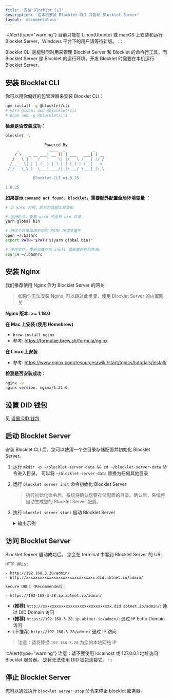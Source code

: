 ```yaml
---
title: '安装 Blocklet CLI'
description: '在本机安装 Blocklet CLI 并启动 Blocklet Server'
layout: 'documentation'
---
```


:::Alert{type="warning"}
目前只能在 Linux(Ubuntu) 或 macOS 上安装和运行 Blocklet Server，Windows 平台下的用户请等待新版。
:::

Blocklet CLI 是能够同时用来管理 Blocklet Server 和 Blocklet 的命令行工具，而 Blocklet Server 是 Blocklet 的运行环境，开发 Blocklet 时需要在本机运行 Blocklet Server。

## 安装 Blocklet CLI

你可以用你偏好的包管理器来安装 Blocklet CLI：

```bash
npm install -g @blocklet/cli
# yarn global add @blocklet/cli
# pnpm add -g @blocklet/cli
```

**检测是否安装成功：**

```bash
blocklet -V

                 Powered By
     _             ____  _            _
    / \   _ __ ___| __ )| | ___   ___| | __
   / _ \ | '__/ __|  _ \| |/ _ \ / __| |/ /
  / ___ \| | | (__| |_) | | (_) | (__|   <
 /_/   \_\_|  \___|____/|_|\___/ \___|_|\_\

            Blocklet CLI v1.8.25

1.8.25
```

**如果提示 `command not found: blocklet`，需要额外配置全局环境变量 ：**

```bash
# 以 yarn 为例，其它包管理工具类似

# 运行命令，查看 yarn 的全局 bin 目录。
yarn global bin

# 把这个目录添加到你的 PATH 环境变量中
open ~/.bashrc
export PATH="$PATH:$(yarn global bin)"

# 保存文件，重新加载你的 shell 或者重启你的终端。
source ~/.bashrc
```

## 安装 Nginx

我们推荐使用 Nginx 作为 Blocklet Server 的网关

> 如果你无法安装 Nginx, 可以跳过此步骤，使用 Blocklet Server 的内置网关

**Nginx 版本: >= 1.18.0**

**在 Mac 上安装 (使用 Homebrew)**

- `brew install nginx`
- 参考: https://formulae.brew.sh/formula/nginx

**在 Linux 上安装**

- 参考: https://www.nginx.com/resources/wiki/start/topics/tutorials/install/

**检测是否安装成功：**

```bash
nginx -v
nginx version: nginx/1.21.6
```

## 设置 DID 钱包

见 [设置 DID 钱包](/quick-start/did-wallet)

## 启动 Blocklet Server

安装 Blocklet CLI 后，您可以使用一个空目录存储配置并初始化 Blocklet Server。

1. 运行 `mkdir -p ~/blocklet-server-data && cd ~/blocklet-server-data` 命令进入目录。 可以将 `~/blocklet-server-data` 替换为任何其他目录

2. 运行 `blocklet server init` 命令初始化 Blocklet Server

   > 执行初始化命令后，系统将确认您要存储配置的目录。确认后，系统将自动生成您的 Blocklet Server 配置。

3. 执行 `blocklet server start` 启动 Blocklet Server

   <details>
   <summary>输出示例</summary>

   ```text
   linchen@arcblock demo % blocklet server init
   blocklet server v1.8.25
   ? Are you sure to initialize a Blocklet Server instance in the current directory(/Users/linchen/code/arcblock/ad/demo) Yes
   ✔ Blocklet Server configuration is successfully generated /Users/linchen/code/arcblock/ad/demo/.abtnode/abtnode.yml
   ℹ blocklet server start

   linchen@arcblock demo % blocklet server start
   blocklet server v1.8.25
   ✔ Blocklet Server DB Proxy ready on port 40404
   ℹ Node DID from config zNKqGAvUzcCowxtNA5r5gKQYUm2hR4X2SE2o
   ℹ Node config from /Users/linchen/code/arcblock/ad/.abtnode/abtnode.yml
   ✔ Blocklet Server Event Hub ready on port 40407
   ✔ Blocklet Server Updater already running
   ✔ Update blocklet environments success
   ✔ Fetch wildcard certificates successfully
   ✔ Starting Blocklet Service... Done in 5.065s
   ✔ Starting Blocklet Server Daemon... Done in 18.077s
   ✔ Fetching accessible IPs... Done in 5.037s
   ✔ Updating DID Domain... Done in 0.832s
   ✔ You can access your Blocklet Server with either of the following URLs

   HTTP URLs:

   - http://192.168.3.28/admin/
   - http://znkqgavuzccowxtna5r5gkqyum2hr4x2se2o.did.abtnet.io/admin/

   Secure URLs (Recommended):

   - https://192-168-3-28.ip.abtnet.io/admin/
   ```

   </details>

## 访问 Blocklet Server

Blocklet Server 启动成功后。 您会在 terminal 中看到 Blocklet Server 的 URL

```text
HTTP URLs:

- http://192.168.3.28/admin/
- http://xxxxxxxxxxxxxxxxxxxxxxxxxxxxxx.did.abtnet.io/admin/

Secure URLs (Recommended):

- https://192-168-3-28.ip.abtnet.io/admin/
```

- **(推荐)** `http://xxxxxxxxxxxxxxxxxxxxxxxxxxxxxx.did.abtnet.io/admin/`: 通过 DID Domain 访问
- **(推荐)** `https://192-168-3-28.ip.abtnet.io/admin/`: 通过 IP Echo Domain 访问
- (不推荐) `http://192.168.3.28/admin/` 通过 IP 访问

> 注意：请将替换 `192.168.3.28` 为您的本地网络 IP

:::Alert{type="warning"}
注意：请不要使用 localhost 或 127.0.0.1 地址访问 Blocklet 服务器。 您将无法使用 DID 钱包连接它。
:::

## 停止 Blocklet Server

您可以通过执行 `blocklet server stop` 命令来停止 blocklet 服务器。
